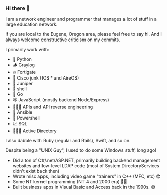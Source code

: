 ### Hi there 👋

I am a network engineer and programmer that manages a lot of stuff in a large education network.

If you are local to the Eugene, Oregon area, please feel free to say hi. And I always welcome constructive criticism on my commits.

I primarily work with:
- 🐍 Python
- 🪵 Graylog
- 🔥 Fortigate
- 🤬 Cisco junk (IOS * and AireOS)
- 🌲 Juniper
- 🐚 shell
- 🦫 Go
- 🕸️ JavaScript (mostly backend Node/Express)
- 🕵🏻‍♂️ APIs and API reverse engineering
- 🤖 Ansible
- 🔋 Powershell
- 📈 SQL
- 🧑‍🤝‍🧑 Active Directory

I also dabble with Ruby (regular and Rails), Swift, and so on.

Despite being a "UNIX Guy", I used to do some Windows stuff, long ago!
- Did a ton of C#/.net/ASP.NET, primarily building backend management websites and low-level LDAP code (most of System.DirectoryServices didn't exist back then)
- Wrote misc apps, including video game "trainers" in C++ (MFC, etc) 😎
- Some NT kernel programming (NT 4 and 2000 era) 👴🏻
- Built business apps in Visual Basic and Access back in the 1990s. 😅

<!--
**codejake/codejake** is a ✨ _special_ ✨ repository because its `README.md` (this file) appears on your GitHub profile.

Here are some ideas to get you started:

- 🔭 I’m currently working on ...
- 🌱 I’m currently learning ...
- 👯 I’m looking to collaborate on ...
- 🤔 I’m looking for help with ...
- 💬 Ask me about ...
- 📫 How to reach me: ...
- 😄 Pronouns: ...
- ⚡ Fun fact: ...
-->
